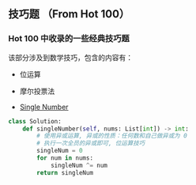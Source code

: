 ## 技巧题 （From Hot 100）  
### Hot 100 中收录的一些经典技巧题 
该部分涉及到数学技巧，包含的内容有：
- 位运算
- 摩尔投票法

- [ Single Number ]( https://leetcode.cn/problems/single-number/description/ )  
```python 
class Solution:
    def singleNumber(self, nums: List[int]) -> int:  
        # 使用异或运算, 异或的性质：任何数和自己做异或为 0 
        # 执行一次全员的异或即可, 位运算技巧
        singleNum = 0
        for num in nums:
            singleNum ^= num 
        return singleNum 
```    



